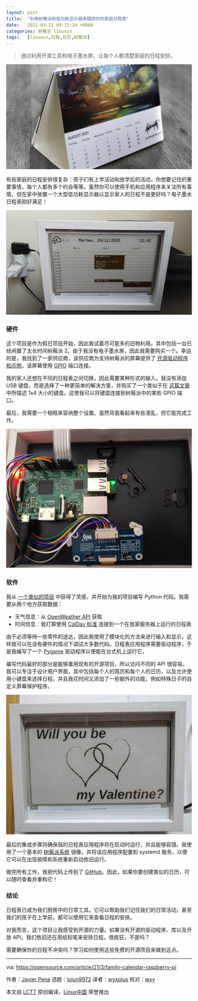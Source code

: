 ```yaml
---
layout: post
title:	"利用树莓派和低功耗显示器来跟踪你的家庭日程表"
date:	2021-03-21 09:15:24 +0800 
categories:	树莓派 linuxcn 
tags:	[linuxcn,日程,日历,树莓派]
---
```




> 
> 通过利用开源工具和电子墨水屏，让每个人都清楚家庭的日程安排。
> 
> 
> 


![](/Asserts/Images/album/202103/21/091512dkbgb3vzgjrz2935.jpg "Calendar with coffee and breakfast")


有些家庭的日程安排很复杂：孩子们有上学活动和放学后的活动，你想要记住的重要事情，每个人都有多个约会等等。虽然你可以使用手机和应用程序来关注所有事情，但在家中放置一个大型低功耗显示器以显示家人的日程不是更好吗？电子墨水日程表刚好满足！


![E Ink calendar](/Asserts/Images/album/202103/21/091525ksnt71mvc585fu5k.jpg "E Ink calendar")


### 硬件


这个项目是作为假日项目开始，因此我试着尽可能多的旧物利用。其中包括一台已经闲置了太长时间树莓派 2。由于我没有电子墨水屏，因此我需要购买一个。幸运的是，我找到了一家供应商，该供应商为支持树莓派的屏幕提供了 [开源驱动程序和示例](https://github.com/waveshare/e-Paper)，该屏幕使用 [GPIO](https://opensource.com/article/19/3/gpio-pins-raspberry-pi) 端口连接。


我的家人还想在不同的日程表之间切换，因此需要某种形式的输入。我没有添加 USB 键盘，而是选择了一种更简单的解决方案，并购买了一个类似于在 [这篇文章](https://www.instructables.com/1x4-Membrane-Keypad-w-Arduino/) 中所描述 1x4 大小的键盘。这使我可以将键盘连接到树莓派中的某些 GPIO 端口。


最后，我需要一个相框来容纳整个设置。虽然背面看起来有些凌乱，但它能完成工作。


![Calendar internals](/Asserts/Images/album/202103/21/091526rojamnnbfa52ce8f.jpg "Calendar internals")


### 软件


我从 [一个类似的项目](https://github.com/zli117/EInk-Calendar) 中获得了灵感，并开始为我的项目编写 Python 代码。我需要从两个地方获取数据：


* 天气信息：从 [OpenWeather API](https://openweathermap.org) 获取
* 时间信息：我打算使用 [CalDav 标准](https://en.wikipedia.org/wiki/CalDAV) 连接到一个在我家服务器上运行的日程表


由于必须等待一些零件的送达，因此我使用了模块化的方法来进行输入和显示，这样我可以在没有硬件的情况下调试大多数代码。日程表应用程序需要驱动程序，于是我编写了一个 [Pygame](https://github.com/pygame/pygame) 驱动程序以便能在台式机上运行它。


编写代码最好的部分是能够重用现有的开源项目，所以访问不同的 API 很容易。我可以专注于设计用户界面，其中包括每个人的周历和每个人的日历，以及允许使用小键盘来选择日程。并且我花时间又添加了一些额外的功能，例如特殊日子的自定义屏幕保护程序。


![E Ink calendar screensaver](/Asserts/Images/album/202103/21/091527ajgp7xgx7s1quhx8.jpg "E Ink calendar screensaver")


最后的集成步骤将确保我的日程表应用程序将在启动时运行，并且能够容错。我使用了一个基本的 [树莓派系统](https://www.raspberrypi.org/software/) 镜像，并将该应用程序配置到 systemd 服务，以便它可以在出现故障和系统重新启动依旧运行。


做完所有工作，我把代码上传到了 [GitHub](https://github.com/javierpena/eink-calendar)。因此，如果你要创建类似的日历，可以随时查看并重构它！


### 结论


日程表已成为我们厨房中的日常工具。它可以帮助我们记住我们的日常活动，甚至我们的孩子在上学前，都可以使用它来查看日程的安排。


对我而言，这个项目让我感受到开源的力量。如果没有开源的驱动程序、库以及开放 API，我们依旧还在用纸和笔来安排日程。很疯狂，不是吗？


需要确保你的日程不冲突吗？学习如何使用这些免费的开源项目来做到这点。




---


via: <https://opensource.com/article/21/3/family-calendar-raspberry-pi>


作者：[Javier Pena](https://opensource.com/users/jpena) 选题：[lujun9972](https://github.com/lujun9972) 译者：[wyxplus](https://github.com/wyxplus) 校对：[wxy](https://github.com/wxy)


本文由 [LCTT](https://github.com/LCTT/TranslateProject) 原创编译，[Linux中国](https://linux.cn/) 荣誉推出
